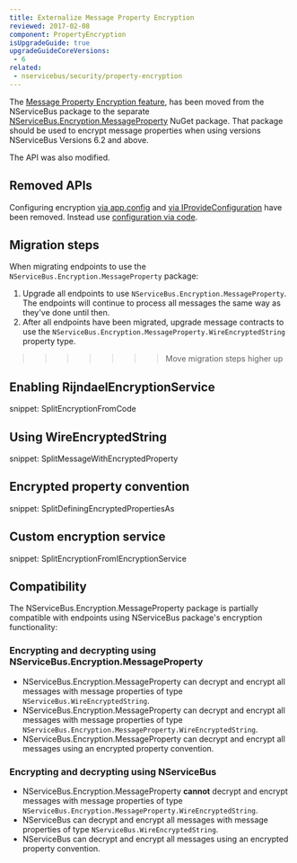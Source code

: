 ```yaml
---
title: Externalize Message Property Encryption
reviewed: 2017-02-08
component: PropertyEncryption
isUpgradeGuide: true
upgradeGuideCoreVersions:
 - 6
related: 
 - nservicebus/security/property-encryption
---
```


The [Message Property Encryption feature](/nservicebus/security/property-encryption.md), has been moved from the NServiceBus package to the separate [NServiceBus.Encryption.MessageProperty](https://www.nuget.org/packages/NServiceBus.Encryption.MessageProperty/) NuGet package. That package should be used to encrypt message properties when using versions NServiceBus Versions 6.2 and above.

The API was also modified.


## Removed APIs

Configuring encryption [via app.config](/nservicebus/security/property-encryption.md#configuration-via-app-config) and [via IProvideConfiguration](/nservicebus/security/property-encryption.md#configuration-via-iprovideconfiguration) have been removed. Instead use [configuration via code](/nservicebus/security/property-encryption.md#configuration-via-code).


## Migration steps

When migrating endpoints to use the `NServiceBus.Encryption.MessageProperty` package:

1. Upgrade all endpoints to use `NServiceBus.Encryption.MessageProperty`. The endpoints will continue to process all messages the same way as they've done until then.
1. After all endpoints have been migrated, upgrade message contracts to use the `NServiceBus.Encryption.MessageProperty.WireEncryptedString` property type.
>>>>>>> Move migration steps higher up


## Enabling RijndaelEncryptionService

snippet: SplitEncryptionFromCode


## Using WireEncryptedString

snippet: SplitMessageWithEncryptedProperty


## Encrypted property convention

snippet: SplitDefiningEncryptedPropertiesAs


## Custom encryption service

snippet: SplitEncryptionFromIEncryptionService



## Compatibility

The NServiceBus.Encryption.MessageProperty package is partially compatible with endpoints using NServiceBus package's encryption functionality:


### Encrypting and decrypting using NServiceBus.Encryption.MessageProperty
* NServiceBus.Encryption.MessageProperty can decrypt and encrypt all messages with message properties of type `NServiceBus.WireEncryptedString`.
* NServiceBus.Encryption.MessageProperty can decrypt and encrypt all messages with message properties of type `NServiceBus.Encryption.MessageProperty.WireEncryptedString`.
* NServiceBus.Encryption.MessageProperty can decrypt and encrypt all messages using an encrypted property convention.


### Encrypting and decrypting using NServiceBus
* NServiceBus.Encryption.MessageProperty **cannot** decrypt and encrypt messages with message properties of type `NServiceBus.Encryption.MessageProperty.WireEncryptedString`.
* NServiceBus can decrypt and encrypt all messages with message properties of type `NServiceBus.WireEncryptedString`.
* NServiceBus can decrypt and encrypt all messages using an encrypted property convention.

